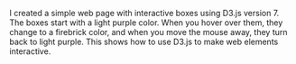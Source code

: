I created a simple web page with interactive boxes using D3.js version 7. The boxes start with a light purple color. When you hover over them, they change to a firebrick color, and when you move the mouse away, they turn back to light purple. This shows how to use D3.js to make web elements interactive.